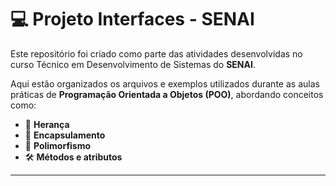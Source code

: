 # 💻 Projeto Interfaces - SENAI

Este repositório foi criado como parte das atividades desenvolvidas no curso Técnico em Desenvolvimento de Sistemas do **SENAI**.

Aqui estão organizados os arquivos e exemplos utilizados durante as aulas práticas de **Programação Orientada a Objetos (POO)**, abordando conceitos como:

- 🧠 **Herança**
- 🧩 **Encapsulamento**
- 🔁 **Polimorfismo**
- 🛠️ **Métodos e atributos**


---
